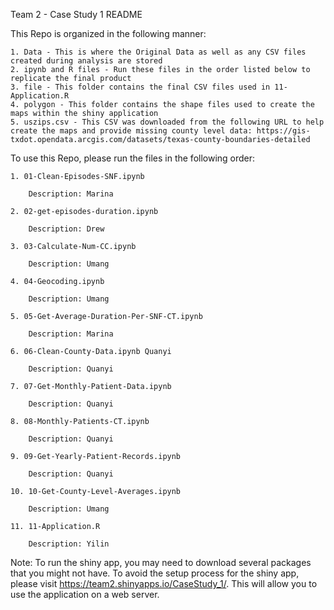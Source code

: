 Team 2 - Case Study 1 README

This Repo is organized in the following manner: 

    1. Data - This is where the Original Data as well as any CSV files created during analysis are stored
    2. ipynb and R files - Run these files in the order listed below to replicate the final product
    3. file - This folder contains the final CSV files used in 11-Application.R
    4. polygon - This folder contains the shape files used to create the maps within the shiny application
    5. uszips.csv - This CSV was downloaded from the following URL to help create the maps and provide missing county level data: https://gis-txdot.opendata.arcgis.com/datasets/texas-county-boundaries-detailed

To use this Repo, please run the files in the following order:

    1. 01-Clean-Episodes-SNF.ipynb
    
        Description: Marina

    2. 02-get-episodes-duration.ipynb
    
        Description: Drew

    3. 03-Calculate-Num-CC.ipynb
    
        Description: Umang

    4. 04-Geocoding.ipynb
    
        Description: Umang

    5. 05-Get-Average-Duration-Per-SNF-CT.ipynb
    
        Description: Marina

    6. 06-Clean-County-Data.ipynb Quanyi

        Description: Quanyi

    7. 07-Get-Monthly-Patient-Data.ipynb 
    
        Description: Quanyi

    8. 08-Monthly-Patients-CT.ipynb 
    
        Description: Quanyi
  
    9. 09-Get-Yearly-Patient-Records.ipynb 
    
        Description: Quanyi

    10. 10-Get-County-Level-Averages.ipynb 
    
        Description: Umang
    
    11. 11-Application.R
    
        Description: Yilin
        
Note: To run the shiny app, you may need to download several packages that you might not have. To avoid the setup process for the shiny app, please visit https://team2.shinyapps.io/CaseStudy_1/. This will allow you to use the application on a web server. 
